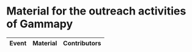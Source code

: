 # Material for the outreach activities of Gammapy


| Event      | Material                                                                                               | Contributors          |
|------------|--------------------------------------------------------------------------------------------------------|-----------------------|
